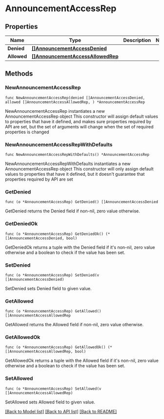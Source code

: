 # AnnouncementAccessRep

## Properties

Name | Type | Description | Notes
------------ | ------------- | ------------- | -------------
**Denied** | [**[]AnnouncementAccessDenied**](AnnouncementAccessDenied.md) |  | 
**Allowed** | [**[]AnnouncementAccessAllowedRep**](AnnouncementAccessAllowedRep.md) |  | 

## Methods

### NewAnnouncementAccessRep

`func NewAnnouncementAccessRep(denied []AnnouncementAccessDenied, allowed []AnnouncementAccessAllowedRep, ) *AnnouncementAccessRep`

NewAnnouncementAccessRep instantiates a new AnnouncementAccessRep object
This constructor will assign default values to properties that have it defined,
and makes sure properties required by API are set, but the set of arguments
will change when the set of required properties is changed

### NewAnnouncementAccessRepWithDefaults

`func NewAnnouncementAccessRepWithDefaults() *AnnouncementAccessRep`

NewAnnouncementAccessRepWithDefaults instantiates a new AnnouncementAccessRep object
This constructor will only assign default values to properties that have it defined,
but it doesn't guarantee that properties required by API are set

### GetDenied

`func (o *AnnouncementAccessRep) GetDenied() []AnnouncementAccessDenied`

GetDenied returns the Denied field if non-nil, zero value otherwise.

### GetDeniedOk

`func (o *AnnouncementAccessRep) GetDeniedOk() (*[]AnnouncementAccessDenied, bool)`

GetDeniedOk returns a tuple with the Denied field if it's non-nil, zero value otherwise
and a boolean to check if the value has been set.

### SetDenied

`func (o *AnnouncementAccessRep) SetDenied(v []AnnouncementAccessDenied)`

SetDenied sets Denied field to given value.


### GetAllowed

`func (o *AnnouncementAccessRep) GetAllowed() []AnnouncementAccessAllowedRep`

GetAllowed returns the Allowed field if non-nil, zero value otherwise.

### GetAllowedOk

`func (o *AnnouncementAccessRep) GetAllowedOk() (*[]AnnouncementAccessAllowedRep, bool)`

GetAllowedOk returns a tuple with the Allowed field if it's non-nil, zero value otherwise
and a boolean to check if the value has been set.

### SetAllowed

`func (o *AnnouncementAccessRep) SetAllowed(v []AnnouncementAccessAllowedRep)`

SetAllowed sets Allowed field to given value.



[[Back to Model list]](../README.md#documentation-for-models) [[Back to API list]](../README.md#documentation-for-api-endpoints) [[Back to README]](../README.md)


